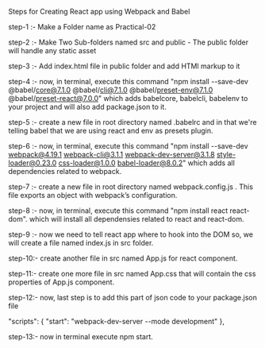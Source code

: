 

Steps for Creating React app using Webpack and Babel

step-1 :- Make a Folder name as Practical-02

step-2 :- Make Two Sub-folders named src and public - The public folder will handle any static asset

step-3 :- Add index.html file in public folder and add HTMl markup to it

step-4 :- now, in terminal, execute this command "npm install --save-dev @babel/core@7.1.0 @babel/cli@7.1.0 @babel/preset-env@7.1.0 @babel/preset-react@7.0.0" which adds babelcore, babelcli, babelenv to your project and will also add package.json to it.

step-5 :- create a new file in root directory named .babelrc and in that we're telling babel that we are using react and env as presets plugin.

step-6 :- now, in terminal, execute this command "npm install --save-dev webpack@4.19.1 webpack-cli@3.1.1 webpack-dev-server@3.1.8 style-loader@0.23.0 css-loader@1.0.0 babel-loader@8.0.2" which adds all dependencies related to webpack.

step-7 :- create a new file in root directory named webpack.config.js . This file exports an object with webpack’s configuration.

step-8 :- now, in terminal, execute this command "npm install react react-dom". which will install all dependensies related to react and react-dom.

step-9 :- now we need to tell react app where to hook into the DOM so, we will create a file named index.js in src folder.

step-10:- create another file in src named App.js for react component.

step-11:- create one more file in src named App.css that will contain the css properties of App.js component.

step-12:- now, last step is to add this part of json code to your package.json file

"scripts": { "start": "webpack-dev-server --mode development" },

step-13:- now in terminal execute npm start.

